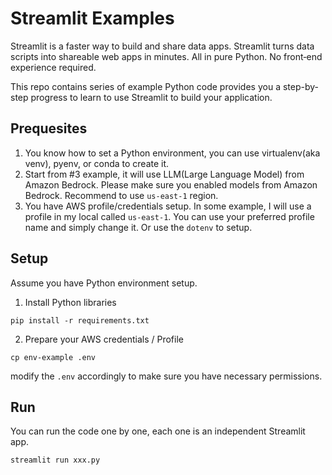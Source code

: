Streamlit Examples
===

Streamlit is a faster way to build and share data apps. Streamlit turns data scripts into shareable web apps in minutes. All in pure Python. No front‑end experience required. 

This repo contains series of example Python code provides you a step-by-step progress to learn to use Streamlit to build your application. 

## Prequesites
1. You know how to set a Python environment, you can use virtualenv(aka venv), pyenv, or conda to create it.
2. Start from #3 example, it will use LLM(Large Language Model) from Amazon Bedrock. Please make sure you enabled models from Amazon Bedrock. Recommend to use `us-east-1` region.
3. You have AWS profile/credentials setup. In some example, I will use a profile in my local called `us-east-1`. You can use your preferred profile name and simply change it. Or use the `dotenv` to setup.

## Setup
Assume you have Python environment setup.
1. Install Python libraries
```
pip install -r requirements.txt
```
2. Prepare your AWS credentials / Profile
```
cp env-example .env
```
modify the `.env` accordingly to make sure you have necessary permissions.

## Run
You can run the code one by one, each one is an independent Streamlit app.
```
streamlit run xxx.py  
```
